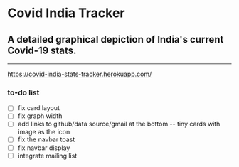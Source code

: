 # Covid India Tracker

## A detailed graphical depiction of India's current Covid-19 stats.
---
https://covid-india-stats-tracker.herokuapp.com/
### to-do list
- [ ] fix card layout
- [ ] fix graph width
- [ ] add links to github/data source/gmail at the bottom  -- tiny cards with image as the icon
- [ ] fix the navbar toast
- [ ] fix navbar display
- [ ] integrate mailing list
